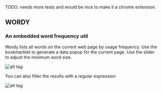 TODO: needs more tests and would be nice to make it a chrome extension.

## WORDY
### An embedded word frequency util

Wordy lists all words on the current web page by usage frequency. Use the bookmarklet to generate a data popup for the current page. Use the slider to adjust the minimum word size.

![alt tag](https://raw.github.com/angus-c/wordy/master/demo.png)

You can also filter the results with a regular expression

![alt tag](https://raw.github.com/angus-c/wordy/master/demo2.png)


